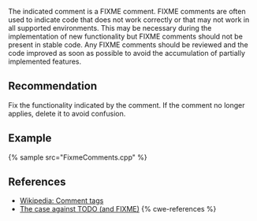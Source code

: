 The indicated comment is a FIXME comment. FIXME comments are often used to indicate code that does not work correctly or that may not work in all supported environments. This may be necessary during the implementation of new functionality but FIXME comments should not be present in stable code. Any FIXME comments should be reviewed and the code improved as soon as possible to avoid the accumulation of partially implemented features.


## Recommendation
Fix the functionality indicated by the comment. If the comment no longer applies, delete it to avoid confusion.


## Example
{% sample src="FixmeComments.cpp" %}

## References
* [Wikipedia: Comment tags](http://en.wikipedia.org/wiki/Comment_%28computer_programming%29#Tags)
* [The case against TODO (and FIXME)](http://wordaligned.org/articles/todo)
{% cwe-references %}
